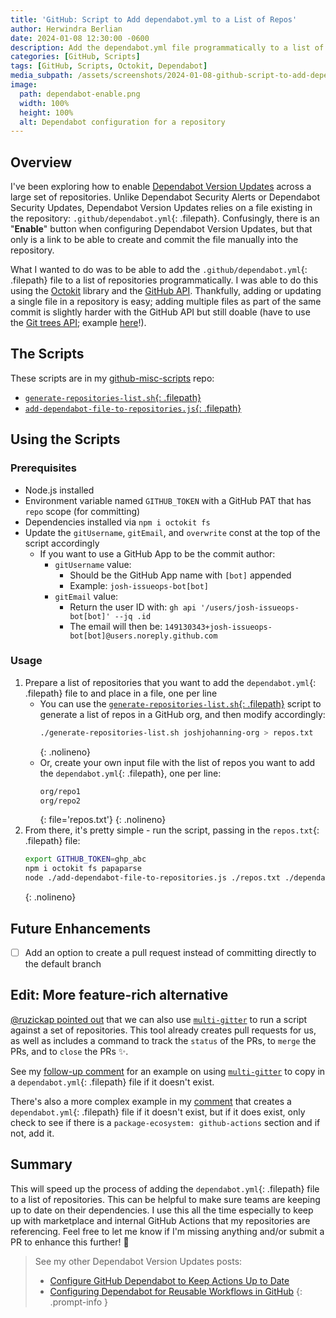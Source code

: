 ```yaml
---
title: 'GitHub: Script to Add dependabot.yml to a List of Repos'
author: Herwindra Berlian
date: 2024-01-08 12:30:00 -0600
description: Add the dependabot.yml file programmatically to a list of GitHub repositories
categories: [GitHub, Scripts]
tags: [GitHub, Scripts, Octokit, Dependabot]
media_subpath: /assets/screenshots/2024-01-08-github-script-to-add-dependabot-file
image:
  path: dependabot-enable.png
  width: 100%
  height: 100%
  alt: Dependabot configuration for a repository
---
```


## Overview

I've been exploring how to enable [Dependabot Version Updates](https://docs.github.com/en/code-security/dependabot/dependabot-version-updates/about-dependabot-version-updates) across a large set of repositories. Unlike Dependabot Security Alerts or Dependabot Security Updates, Dependabot Version Updates relies on a file existing in the repository: `.github/dependabot.yml`{: .filepath}. Confusingly, there is an "**Enable**" button when configuring Dependabot Version Updates, but that only is a link to be able to create and commit the file manually into the repository.

What I wanted to do was to be able to add the `.github/dependabot.yml`{: .filepath} file to a list of repositories programmatically. I was able to do this using the [Octokit](https://octokit.github.io/rest.js/v18) library and the [GitHub API](https://docs.github.com/en/rest/reference/repos#create-or-update-file-contents). Thankfully, adding or updating a single file in a repository is easy; adding multiple files as part of the same commit is slightly harder with the GitHub API but still doable (have to use the [Git trees API](https://docs.github.com/en/rest/git/trees?apiVersion=2022-11-28); example [here](https://github.com/joshjohanning-org/commit-sign-app/blob/f010f5d8f86655b55166142bf322d5d1b6945b1a/.github/workflows/commit-sign.yml#L72-L121)!).

## The Scripts

These scripts are in my [github-misc-scripts](https://github.com/joshjohanning/github-misc-scripts) repo:

- [`generate-repositories-list.sh`{: .filepath}](https://github.com/joshjohanning/github-misc-scripts/blob/main/gh-cli/generate-repositories-list.sh)
- [`add-dependabot-file-to-repositories.js`{: .filepath}](https://github.com/joshjohanning/github-misc-scripts/blob/main/scripts/add-dependabot-file-to-repositories.js)

## Using the Scripts

### Prerequisites

- Node.js installed
- Environment variable named `GITHUB_TOKEN` with a GitHub PAT that has `repo` scope (for committing)
- Dependencies installed via `npm i octokit fs`
- Update the `gitUsername`, `gitEmail`, and `overwrite` const at the top of the script accordingly
  - If you want to use a GitHub App to be the commit author:
    - `gitUsername` value: 
      - Should be the GitHub App name with `[bot]` appended
      - Example: `josh-issueops-bot[bot]`
    - `gitEmail` value: 
      - Return the user ID with: `gh api '/users/josh-issueops-bot[bot]' --jq .id`
      - The email will then be: `149130343+josh-issueops-bot[bot]@users.noreply.github.com`

### Usage

1. Prepare a list of repositories that you want to add the `dependabot.yml`{: .filepath} file to and place in a file, one per line
    - You can use the [`generate-repositories-list.sh`{: .filepath}](https://github.com/joshjohanning/github-misc-scripts/blob/main/gh-cli/generate-repositories-list.sh) script to generate a list of repos in a GitHub org, and then modify accordingly: 
      ```bash
      ./generate-repositories-list.sh joshjohanning-org > repos.txt
      ```
      {: .nolineno}
    - Or, create your own input file with the list of repos you want to add the `dependabot.yml`{: .filepath}, one per line: 
      ```sh
      org/repo1
      org/repo2
      ```
      {: file='repos.txt'}
      {: .nolineno}
2. From there, it's pretty simple - run the script, passing in the `repos.txt`{: .filepath} file:
    ```bash
    export GITHUB_TOKEN=ghp_abc
    npm i octokit fs papaparse
    node ./add-dependabot-file-to-repositories.js ./repos.txt ./dependabot.yml
    ```
    {: .nolineno}

## Future Enhancements

- [ ] Add an option to create a pull request instead of committing directly to the default branch

## Edit: More feature-rich alternative

[@ruzickap pointed out](https://github.com/joshjohanning/joshjohanning.github.io/issues/33#issuecomment-1896339564) that we can also use [`multi-gitter`](https://github.com/lindell/multi-gitter/) to run a script against a set of repositories. This tool already creates pull requests for us, as well as includes a command to track the `status` of the PRs, to `merge` the PRs, and to `close` the PRs ✨.

See my [follow-up comment](https://github.com/joshjohanning/joshjohanning.github.io/issues/33#issuecomment-1951356259) for an example on using [`multi-gitter`](https://github.com/lindell/multi-gitter/) to copy in a `dependabot.yml`{: .filepath} file if it doesn't exist.

There's also a more complex example in my [comment](https://github.com/joshjohanning/joshjohanning.github.io/issues/33#issuecomment-1951356259) that creates a `dependabot.yml`{: .filepath} file if it doesn't exist, but if it does exist, only check to see if there is a `package-ecosystem: github-actions` section and if not, add it.

## Summary

This will speed up the process of adding the `dependabot.yml`{: .filepath} file to a list of repositories. This can be helpful to make sure teams are keeping up to date on their dependencies. I use this all the time especially to keep up with marketplace and internal GitHub Actions that my repositories are referencing. Feel free to let me know if I'm missing anything and/or submit a PR to enhance this further! 🚀

> See my other Dependabot Version Updates posts:
> - [Configure GitHub Dependabot to Keep Actions Up to Date](/posts/github-dependabot-for-actions/)
> - [Configuring Dependabot for Reusable Workflows in GitHub](/posts/dependabot-reusable-workflows/)
{: .prompt-info }
